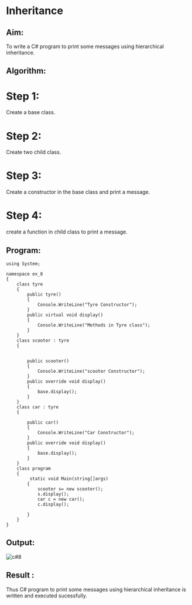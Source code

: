# Inheritance

## Aim:

To write a C# program to print some messages using hierarchical inheritance.

## Algorithm:

# Step 1:
Create a base class.

# Step 2:
Create two child class.

# Step 3:
Create a constructor in the base class and print a message.

# Step 4:
create a function in child class to print a message.


## Program:
```
using System;

namespace ex_8
{
    class tyre
    {
        public tyre()
        {
            Console.WriteLine("Tyre Constructor");
        }
        public virtual void display()
        {
            Console.WriteLine("Methods in Tyre class");
        }
    }
    class scooter : tyre
    {


        public scooter()
        {
            Console.WriteLine("scooter Constructor");
        }
        public override void display()
        {
            base.display();
        }
    }
    class car : tyre
    {

        public car()
        {
            Console.WriteLine("Car Constructor");
        }
        public override void display()
        {
            base.display();
        }
    }
    class program
    {
         static void Main(string[]args)
        {
            scooter s= new scooter();
            s.display();
            car c = new car();
            c.display();

        }
    }
}
```

## Output:

![c#8](https://github.com/Gayathriraj18/Inheritance/assets/94154854/222d6f0b-9495-4fdd-9f20-0f61adab4ef9)


## Result :

Thus C# program to print some messages using hierarchical inheritance is written and executed sucessfully.
